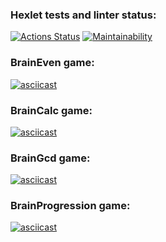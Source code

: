### Hexlet tests and linter status:
[![Actions Status](https://github.com/loopguard/frontend-project-44/workflows/hexlet-check/badge.svg)](https://github.com/loopguard/frontend-project-44/actions)
[![Maintainability](https://api.codeclimate.com/v1/badges/b080d21a5a7b0cc6ffe7/maintainability)](https://codeclimate.com/github/loopguard/frontend-project-44/maintainability)

### BrainEven game:
[![asciicast](https://asciinema.org/a/NwSet9bbgmNHVTHSF6Qh1WucT.svg)](https://asciinema.org/a/NwSet9bbgmNHVTHSF6Qh1WucT?loop=1&autoplay=0&speed=1.7)

### BrainCalc game:
[![asciicast](https://asciinema.org/a/SEKDf4H9Hb7YsxSzVCQTNyrK7.svg)](https://asciinema.org/a/SEKDf4H9Hb7YsxSzVCQTNyrK7?loop=1&autoplay=0&speed=1.7)

### BrainGcd game:
[![asciicast](https://asciinema.org/a/bLVAOHQcDiiQFGBAjIalleijV.svg)](https://asciinema.org/a/bLVAOHQcDiiQFGBAjIalleijV?loop=1&autoplay=0&speed=1.7)

### BrainProgression game:
[![asciicast](https://asciinema.org/a/XGV8PovhJD8DvVCD8K2Rpy53a.svg)](https://asciinema.org/a/XGV8PovhJD8DvVCD8K2Rpy53a?loop=1&autoplay=0&speed=1.7)

